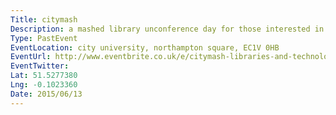 ```yaml
---
Title: citymash
Description: a mashed library unconference day for those interested in libraries and technology. looking at new and existing ways of using technology in libraries and other information environments.
Type: PastEvent
EventLocation: city university, northampton square, EC1V 0HB
EventUrl: http://www.eventbrite.co.uk/e/citymash-libraries-and-technology-unconference-tickets-16584911918
EventTwitter:
Lat: 51.5277380
Lng: -0.1023360
Date: 2015/06/13
---
```


